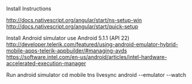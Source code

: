 Install Instructions

http://docs.nativescript.org/angular/start/ns-setup-win http://docs.nativescript.org/angular/start/quick-setup

Install Android simulator use Android 5.1.1 (API 22) http://developer.telerik.com/featured/using-android-emulator-hybrid-mobile-apps-telerik-appbuilder/#managing-avds https://software.intel.com/en-us/android/articles/intel-hardware-accelerated-execution-manager

Run android simulator 
cd mobile 
tns livesync android --emulator --watch